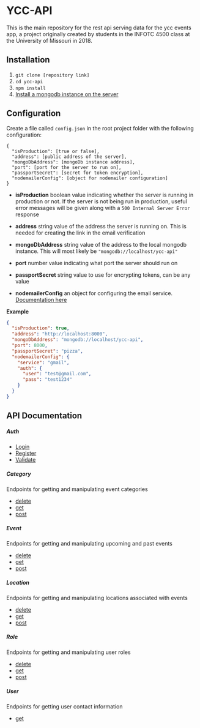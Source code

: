 # YCC-API

This is the main repository for the rest api serving data for the ycc events app, a project originally created by 
students in the INFOTC 4500 class at the University of Missouri in 2018.


## Installation

1. `git clone [repository link]`
2. `cd ycc-api`
3. `npm install`
4. [Install a mongodb instance on the server](https://docs.mongodb.com/manual/installation/)

## Configuration

Create a file called `config.json`  in the root project folder with the following configuration:

```
{
  "isProduction": [true or false],
  "address": [public address of the server],
  "mongoDbAddress": [mongoDb instance address],
  "port": [port for the server to run on],
  "passportSecret": [secret for token encryption],
  "nodemailerConfig": [object for nodemailer configuration]
}
```
 * **isProduction** boolean value indicating whether the server is running in production or not. If the server is
 not being run in production, useful error messages will be given along with a `500 Internal Server Error` response
 
 * **address** string value of the address the server is running on. This is needed for creating the link in the
 email verification
  
 * **mongoDbAddress** string value of the address to the local mongodb instance. This will most likely be 
 `"mongodb://localhost/ycc-api"`
  
 * **port** number value indicating what port the server should run on
  
 * **passportSecret** string value to use for encrypting tokens, can be any value
  
 * **nodemailerConfig** an object for configuring the email service. [Documentation here](https://nodemailer.com/smtp/)


**Example**

```json
{
  "isProduction": true,
  "address": "http://localhost:8000",
  "mongoDbAddress": "mongodb://localhost/ycc-api",
  "port": 8000,
  "passportSecret": "pizza",
  "nodemailerConfig": {
    "service": "gmail",
    "auth": {
      "user": "test@gmail.com",
      "pass": "test1234"
    }
  }
}
```

## API Documentation

##### Auth

* [Login](/docs/auth/login.md)
* [Register](/docs/auth/register.md)
* [Validate](/docs/auth/validate.md)

##### Category

Endpoints for getting and manipulating event categories
* [delete](/docs/category/delete.md)
* [get](/docs/category/get.md)
* [post](/docs/category/post.md)

##### Event

Endpoints for getting and manipulating upcoming and past events
* [delete](/docs/event/delete.md)
* [get](/docs/event/get.md)
* [post](/docs/event/post.md)

##### Location

Endpoints for getting and manipulating locations associated with events
* [delete](/docs/location/delete.md)
* [get](/docs/location/get.md)
* [post](/docs/location/post.md)

##### Role

Endpoints for getting and manipulating user roles
* [delete](/docs/role/delete.md)
* [get](/docs/role/get.md)
* [post](/docs/role/post.md)

##### User

Endpoints for getting user contact information
* [get](/docs/user/get.md)